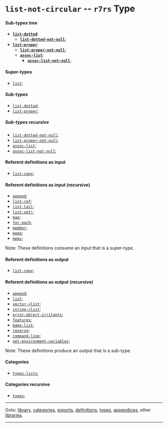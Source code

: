 

<a id='type__r7rs__list-not-circular'></a>

# `list-not-circular` -- `r7rs` Type


<a id='type__r7rs__list-not-circular__sub-types-tree'></a>

#### Sub-types tree

* **[`list-dotted`](../../r7rs/types/list-dotted.md#type__r7rs__list-dotted)**:
  * **[`list-dotted-not-null`](../../r7rs/types/list-dotted-not-null.md#type__r7rs__list-dotted-not-null)**;
* **[`list-proper`](../../r7rs/types/list-proper.md#type__r7rs__list-proper)**:
  * **[`list-proper-not-null`](../../r7rs/types/list-proper-not-null.md#type__r7rs__list-proper-not-null)**;
  * **[`assoc-list`](../../r7rs/types/assoc-list.md#type__r7rs__assoc-list)**:
    * **[`assoc-list-not-null`](../../r7rs/types/assoc-list-not-null.md#type__r7rs__assoc-list-not-null)**;


<a id='type__r7rs__list-not-circular__super-types'></a>

#### Super-types

 * [`list`](../../r7rs/types/list.md#type__r7rs__list);


<a id='type__r7rs__list-not-circular__sub-types'></a>

#### Sub-types

 * [`list-dotted`](../../r7rs/types/list-dotted.md#type__r7rs__list-dotted);
 * [`list-proper`](../../r7rs/types/list-proper.md#type__r7rs__list-proper);


<a id='type__r7rs__list-not-circular__sub-types-recursive'></a>

##### Sub-types recursive

 * [`list-dotted-not-null`](../../r7rs/types/list-dotted-not-null.md#type__r7rs__list-dotted-not-null);
 * [`list-proper-not-null`](../../r7rs/types/list-proper-not-null.md#type__r7rs__list-proper-not-null);
 * [`assoc-list`](../../r7rs/types/assoc-list.md#type__r7rs__assoc-list);
 * [`assoc-list-not-null`](../../r7rs/types/assoc-list-not-null.md#type__r7rs__assoc-list-not-null);


<a id='type__r7rs__list-not-circular__referent-definitions-input'></a>

#### Referent definitions as input

 * [`list-copy`](../../r7rs/definitions/list-copy.md#definition__r7rs__list-copy);


<a id='type__r7rs__list-not-circular__referent-definitions-input-recursive'></a>

#### Referent definitions as input (recursive)

 * [`append`](../../r7rs/definitions/append.md#definition__r7rs__append);
 * [`list-ref`](../../r7rs/definitions/list-ref.md#definition__r7rs__list-ref);
 * [`list-tail`](../../r7rs/definitions/list-tail.md#definition__r7rs__list-tail);
 * [`list-set!`](../../r7rs/definitions/list-set_21.md#definition__r7rs__list-set_21);
 * [`map`](../../r7rs/definitions/map.md#definition__r7rs__map);
 * [`for-each`](../../r7rs/definitions/for-each.md#definition__r7rs__for-each);
 * [`member`](../../r7rs/definitions/member.md#definition__r7rs__member);
 * [`memq`](../../r7rs/definitions/memq.md#definition__r7rs__memq);
 * [`memv`](../../r7rs/definitions/memv.md#definition__r7rs__memv);

Note:  These definitions consume an input that is a super-type.


<a id='type__r7rs__list-not-circular__referent-definitions-output'></a>

#### Referent definitions as output

 * [`list-copy`](../../r7rs/definitions/list-copy.md#definition__r7rs__list-copy);


<a id='type__r7rs__list-not-circular__referent-definitions-output-recursive'></a>

#### Referent definitions as output (recursive)

 * [`append`](../../r7rs/definitions/append.md#definition__r7rs__append);
 * [`list`](../../r7rs/definitions/list.md#definition__r7rs__list);
 * [`vector->list`](../../r7rs/definitions/vector-_3e_list.md#definition__r7rs__vector-_3e_list);
 * [`string->list`](../../r7rs/definitions/string-_3e_list.md#definition__r7rs__string-_3e_list);
 * [`error-object-irritants`](../../r7rs/definitions/error-object-irritants.md#definition__r7rs__error-object-irritants);
 * [`features`](../../r7rs/definitions/features.md#definition__r7rs__features);
 * [`make-list`](../../r7rs/definitions/make-list.md#definition__r7rs__make-list);
 * [`reverse`](../../r7rs/definitions/reverse.md#definition__r7rs__reverse);
 * [`command-line`](../../r7rs/definitions/command-line.md#definition__r7rs__command-line);
 * [`get-environment-variables`](../../r7rs/definitions/get-environment-variables.md#definition__r7rs__get-environment-variables);

Note:  These definitions produce an output that is a sub-type.


<a id='type__r7rs__list-not-circular__categories'></a>

#### Categories

 * [`types-lists`](../../r7rs/categories/types-lists.md#category__r7rs__types-lists);


<a id='type__r7rs__list-not-circular__categories-recursive'></a>

#### Categories recursive

 * [`types`](../../r7rs/categories/types.md#category__r7rs__types);

----

Goto: [library](../../r7rs/_index.md#library__r7rs), [categories](../../r7rs/categories/_index.md#toc__r7rs__categories), [exports](../../r7rs/exports/_index.md#toc__r7rs__exports), [definitions](../../r7rs/definitions/_index.md#toc__r7rs__definitions), [types](../../r7rs/types/_index.md#toc__r7rs__types), [appendices](../../r7rs/appendices/_index.md#toc__r7rs__appendices), other [libraries](../../_libraries.md#toc__libraries).

----

